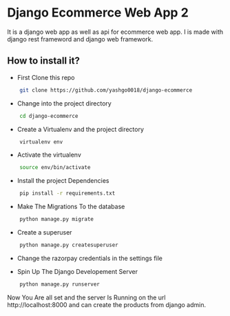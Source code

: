 # Django Ecommerce Web App 2

It is a django web app as well as api for ecommerce web app. I is made with django rest frameword and django web framework.

## How to install it?

- First Clone this repo

```bash
    git clone https://github.com/yashgo0018/django-ecommerce
```

- Change into the project directory

```bash
    cd django-ecommerce
```

- Create a Virtualenv and the project directory

```bash
    virtualenv env
```

- Activate the virtualenv

```bash
    source env/bin/activate
```

- Install the project Dependencies

```bash
    pip install -r requirements.txt
```

- Make The Migrations To the database

```bash
    python manage.py migrate
```

- Create a superuser

```bash
    python manage.py createsuperuser
```

- Change the razorpay credentials in the settings file

- Spin Up The Django Developement Server

```bash
    python manage.py runserver
```

Now You Are all set and the server Is Running on the url http://localhost:8000 and can create the products from django admin.
